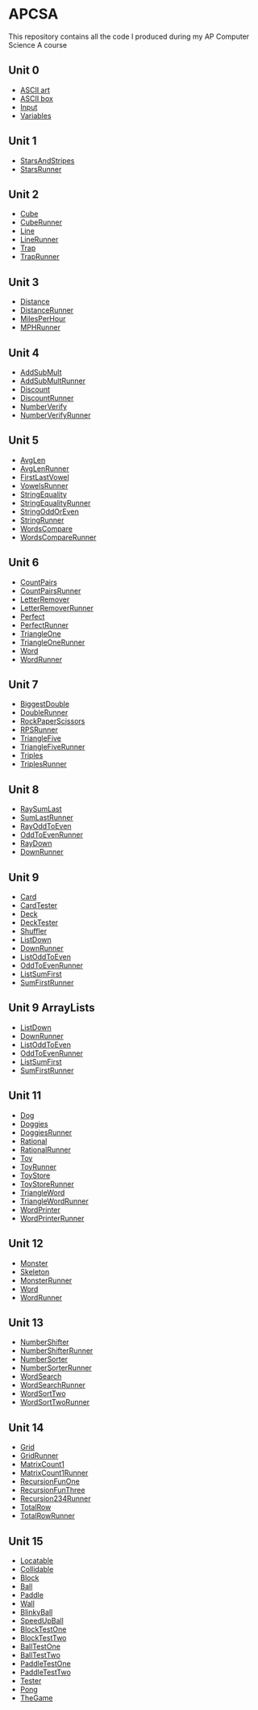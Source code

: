 # APCSA

This repository contains all the code I produced during my AP Computer Science A course

## Unit 0

- [ASCII art](https://github.com/Daniel-Egorov/Egorov_Daniel_apcsa-2022/blob/main/Unit-00/src/AsciiArt.java)
- [ASCII box](https://github.com/Daniel-Egorov/Egorov_Daniel_apcsa-2022/blob/main/Unit-00/src/AsciiBox.java)
- [Input](https://github.com/Daniel-Egorov/Egorov_Daniel_apcsa-2022/blob/main/Unit-00/src/Input.java)
- [Variables](https://github.com/Daniel-Egorov/Egorov_Daniel_apcsa-2022/blob/main/Unit-00/src/Variables.java)

## Unit 1

- [StarsAndStripes](https://github.com/Daniel-Egorov/Egorov_Daniel_apcsa-2022/blob/main/Unit-01/src/StarsAndStripes.java)
- [StarsRunner](https://github.com/Daniel-Egorov/Egorov_Daniel_apcsa-2022/blob/main/Unit-01/src/StarsRunner.java)

## Unit 2

- [Cube](https://github.com/Daniel-Egorov/Egorov_Daniel_apcsa-2022/blob/main/Unit-02/src/Cube.java)
- [CubeRunner](https://github.com/Daniel-Egorov/Egorov_Daniel_apcsa-2022/blob/main/Unit-02/src/CubeRunner.java)
- [Line](https://github.com/Daniel-Egorov/Egorov_Daniel_apcsa-2022/blob/main/Unit-02/src/Line.java)
- [LineRunner](https://github.com/Daniel-Egorov/Egorov_Daniel_apcsa-2022/blob/main/Unit-02/src/LineRunner.java)
- [Trap](https://github.com/Daniel-Egorov/Egorov_Daniel_apcsa-2022/blob/main/Unit-02/src/Trap.java)
- [TrapRunner](https://github.com/Daniel-Egorov/Egorov_Daniel_apcsa-2022/blob/main/Unit-02/src/TrapRunner.java)

## Unit 3
- [Distance](https://github.com/Daniel-Egorov/Egorov_Daniel_apcsa-2022/blob/main/Unit-03/src/Distance.java)
- [DistanceRunner](https://github.com/Daniel-Egorov/Egorov_Daniel_apcsa-2022/blob/main/Unit-03/src/DistanceRunner.java)
- [MilesPerHour](https://github.com/Daniel-Egorov/Egorov_Daniel_apcsa-2022/blob/main/Unit-03/src/MilesPerHour.java)
- [MPHRunner](https://github.com/Daniel-Egorov/Egorov_Daniel_apcsa-2022/blob/main/Unit-03/src/MPHRunner.java)

## Unit 4
- [AddSubMult](https://github.com/Daniel-Egorov/Egorov_Daniel_apcsa-2022/blob/main/Unit-04/src/AddSubMult.java)
- [AddSubMultRunner](https://github.com/Daniel-Egorov/Egorov_Daniel_apcsa-2022/blob/main/Unit-04/src/AddSubMultRunner.java)
- [Discount](https://github.com/Daniel-Egorov/Egorov_Daniel_apcsa-2022/blob/main/Unit-04/src/Discount.java)
- [DiscountRunner](https://github.com/Daniel-Egorov/Egorov_Daniel_apcsa-2022/blob/main/Unit-04/src/DiscountRunner.java)
- [NumberVerify](https://github.com/Daniel-Egorov/Egorov_Daniel_apcsa-2022/blob/main/Unit-04/src/NumberVerify.java)
- [NumberVerifyRunner](https://github.com/Daniel-Egorov/Egorov_Daniel_apcsa-2022/blob/main/Unit-04/src/NumberVerifyRunner.java)

## Unit 5
- [AvgLen](https://github.com/Daniel-Egorov/Egorov_Daniel_apcsa-2022/blob/main/Unit-05/src/AvgLen.java)
- [AvgLenRunner](https://github.com/Daniel-Egorov/Egorov_Daniel_apcsa-2022/blob/main/Unit-05/src/AvgLenRunner.java)
- [FirstLastVowel](https://github.com/Daniel-Egorov/Egorov_Daniel_apcsa-2022/blob/main/Unit-05/src/FirstLastVowel.java)
- [VowelsRunner](https://github.com/Daniel-Egorov/Egorov_Daniel_apcsa-2022/blob/main/Unit-05/src/VowelsRunner.java)
- [StringEquality](https://github.com/Daniel-Egorov/Egorov_Daniel_apcsa-2022/blob/main/Unit-05/src/StringEquality.java)
- [StringEqualityRunner](https://github.com/Daniel-Egorov/Egorov_Daniel_apcsa-2022/blob/main/Unit-05/src/StringEqualityRunner.java)
- [StringOddOrEven](https://github.com/Daniel-Egorov/Egorov_Daniel_apcsa-2022/blob/main/Unit-05/src/StringOddOrEven.java)
- [StringRunner](https://github.com/Daniel-Egorov/Egorov_Daniel_apcsa-2022/blob/main/Unit-05/src/StringRunner.java)
- [WordsCompare](https://github.com/Daniel-Egorov/Egorov_Daniel_apcsa-2022/blob/main/Unit-05/src/WordsCompare.java)
- [WordsCompareRunner](https://github.com/Daniel-Egorov/Egorov_Daniel_apcsa-2022/blob/main/Unit-05/src/WordsCompareRunner.java)

## Unit 6
- [CountPairs](https://github.com/Daniel-Egorov/Egorov_Daniel_apcsa-2022/blob/main/Unit-06/src/CountPairs.java)
- [CountPairsRunner](https://github.com/Daniel-Egorov/Egorov_Daniel_apcsa-2022/blob/main/Unit-06/src/CountPairsRunner.java)
- [LetterRemover](https://github.com/Daniel-Egorov/Egorov_Daniel_apcsa-2022/blob/main/Unit-06/src/LetterRemover.java)
- [LetterRemoverRunner](https://github.com/Daniel-Egorov/Egorov_Daniel_apcsa-2022/blob/main/Unit-06/src/LetterRemoverRunner.java)
- [Perfect](https://github.com/Daniel-Egorov/Egorov_Daniel_apcsa-2022/blob/main/Unit-06/src/Perfect.java)
- [PerfectRunner](https://github.com/Daniel-Egorov/Egorov_Daniel_apcsa-2022/blob/main/Unit-06/src/PerfectRunner.java)
- [TriangleOne](https://github.com/Daniel-Egorov/Egorov_Daniel_apcsa-2022/blob/main/Unit-06/src/TriangleOne.java)
- [TriangleOneRunner](https://github.com/Daniel-Egorov/Egorov_Daniel_apcsa-2022/blob/main/Unit-06/src/TriangleOneRunner.java)
- [Word](https://github.com/Daniel-Egorov/Egorov_Daniel_apcsa-2022/blob/main/Unit-06/src/Word.java)
- [WordRunner](https://github.com/Daniel-Egorov/Egorov_Daniel_apcsa-2022/blob/main/Unit-06/src/WordRunner.java)

## Unit 7
- [BiggestDouble](https://github.com/Daniel-Egorov/Egorov_Daniel_apcsa-2022/blob/main/Unit-07/src/BiggestDouble.java)
- [DoubleRunner](https://github.com/Daniel-Egorov/Egorov_Daniel_apcsa-2022/blob/main/Unit-07/src/DoubleRunner.java)
- [RockPaperScissors](https://github.com/Daniel-Egorov/Egorov_Daniel_apcsa-2022/blob/main/Unit-07/src/RockPaperScissors.java)
- [RPSRunner](https://github.com/Daniel-Egorov/Egorov_Daniel_apcsa-2022/blob/main/Unit-07/src/RPSRunner.java)
- [TriangleFive](https://github.com/Daniel-Egorov/Egorov_Daniel_apcsa-2022/blob/main/Unit-07/src/TriangleFive.java)
- [TriangleFiveRunner](https://github.com/Daniel-Egorov/Egorov_Daniel_apcsa-2022/blob/main/Unit-07/src/TriangleFiveRunner.java)
- [Triples](https://github.com/Daniel-Egorov/Egorov_Daniel_apcsa-2022/blob/main/Unit-07/src/Triples.java)
- [TriplesRunner](https://github.com/Daniel-Egorov/Egorov_Daniel_apcsa-2022/blob/main/Unit-07/src/TriplesRunner.java)

## Unit 8
- [RaySumLast](https://github.com/Daniel-Egorov/Egorov_Daniel_apcsa-2022/blob/main/Unit-08/src/RaySumLast.java)
- [SumLastRunner](https://github.com/Daniel-Egorov/Egorov_Daniel_apcsa-2022/blob/main/Unit-08/src/SumLastRunner.java)
- [RayOddToEven](https://github.com/Daniel-Egorov/Egorov_Daniel_apcsa-2022/blob/main/Unit-08/src/RayOddToEven.java)
- [OddToEvenRunner](https://github.com/Daniel-Egorov/Egorov_Daniel_apcsa-2022/blob/main/Unit-08/src/OddToEvenRunner.java)
- [RayDown](https://github.com/Daniel-Egorov/Egorov_Daniel_apcsa-2022/blob/main/Unit-08/src/RayDown.java)
- [DownRunner](https://github.com/Daniel-Egorov/Egorov_Daniel_apcsa-2022/blob/main/Unit-08/src/DownRunner.java)

## Unit 9
- [Card](https://github.com/Daniel-Egorov/Egorov_Daniel_apcsa-2022/blob/main/Unit-09/src/Card.java)
- [CardTester](https://github.com/Daniel-Egorov/Egorov_Daniel_apcsa-2022/blob/main/Unit-09/src/CardTester.java)
- [Deck](https://github.com/Daniel-Egorov/Egorov_Daniel_apcsa-2022/blob/main/Unit-09/src/Deck.java)
- [DeckTester](https://github.com/Daniel-Egorov/Egorov_Daniel_apcsa-2022/blob/main/Unit-09/src/DeckTester.java)
- [Shuffler](https://github.com/Daniel-Egorov/Egorov_Daniel_apcsa-2022/blob/main/Unit-09/src/Shuffler.java)
- [ListDown](https://github.com/Daniel-Egorov/Egorov_Daniel_apcsa-2022/blob/main/Unit-09_ArrayLists/src/ListDown.java)
- [DownRunner](https://github.com/Daniel-Egorov/Egorov_Daniel_apcsa-2022/blob/main/Unit-09_ArrayLists/src/DownRunner.java)
- [ListOddToEven](https://github.com/Daniel-Egorov/Egorov_Daniel_apcsa-2022/blob/main/Unit-09_ArrayLists/src/ListOddToEven.java)
- [OddToEvenRunner](https://github.com/Daniel-Egorov/Egorov_Daniel_apcsa-2022/blob/main/Unit-09_ArrayLists/src/OddToEvenRunner.java)
- [ListSumFirst](https://github.com/Daniel-Egorov/Egorov_Daniel_apcsa-2022/blob/main/Unit-09_ArrayLists/src/ListSumFirst.java)
- [SumFirstRunner](https://github.com/Daniel-Egorov/Egorov_Daniel_apcsa-2022/blob/main/Unit-09_ArrayLists/src/SumFirstRunner.java)

## Unit 9 ArrayLists
- [ListDown](https://github.com/Daniel-Egorov/Egorov_Daniel_apcsa-2022/blob/main/Unit-09_ArrayLists/src/ListDown.java)
- [DownRunner](https://github.com/Daniel-Egorov/Egorov_Daniel_apcsa-2022/blob/main/Unit-09_ArrayLists/src/DownRunner.java)
- [ListOddToEven](https://github.com/Daniel-Egorov/Egorov_Daniel_apcsa-2022/blob/main/Unit-09_ArrayLists/src/ListOddToEven.java)
- [OddToEvenRunner](https://github.com/Daniel-Egorov/Egorov_Daniel_apcsa-2022/blob/main/Unit-09_ArrayLists/src/OddToEvenRunner.java)
- [ListSumFirst](https://github.com/Daniel-Egorov/Egorov_Daniel_apcsa-2022/blob/main/Unit-09_ArrayLists/src/ListSumFirst.java)
- [SumFirstRunner](https://github.com/Daniel-Egorov/Egorov_Daniel_apcsa-2022/blob/main/Unit-09_ArrayLists/src/SumFirstRunner.java)

## Unit 11
- [Dog](https://github.com/Daniel-Egorov/Egorov_Daniel_apcsa-2022/blob/main/Unit-11/src/Dog.java)
- [Doggies](https://github.com/Daniel-Egorov/Egorov_Daniel_apcsa-2022/blob/main/Unit-11/src/Doggies.java)
- [DoggiesRunner](https://github.com/Daniel-Egorov/Egorov_Daniel_apcsa-2022/blob/main/Unit-11/src/DoggiesRunner.java)
- [Rational](https://github.com/Daniel-Egorov/Egorov_Daniel_apcsa-2022/blob/main/Unit-11/src/Rational.java)
- [RationalRunner](https://github.com/Daniel-Egorov/Egorov_Daniel_apcsa-2022/blob/main/Unit-11/src/RationalRunner.java)
- [Toy](https://github.com/Daniel-Egorov/Egorov_Daniel_apcsa-2022/blob/main/Unit-11/src/Toy.java)
- [ToyRunner](https://github.com/Daniel-Egorov/Egorov_Daniel_apcsa-2022/blob/main/Unit-11/src/ToyRunner.java)
- [ToyStore](https://github.com/Daniel-Egorov/Egorov_Daniel_apcsa-2022/blob/main/Unit-11/src/ToyStore.java)
- [ToyStoreRunner](https://github.com/Daniel-Egorov/Egorov_Daniel_apcsa-2022/blob/main/Unit-11/src/ToyStoreRunner.java)
- [TriangleWord](https://github.com/Daniel-Egorov/Egorov_Daniel_apcsa-2022/blob/main/Unit-11/src/TriangleWord.java)
- [TriangleWordRunner](https://github.com/Daniel-Egorov/Egorov_Daniel_apcsa-2022/blob/main/Unit-11/src/TriangleWordRunner.java)
- [WordPrinter](https://github.com/Daniel-Egorov/Egorov_Daniel_apcsa-2022/blob/main/Unit-11/src/WordPrinter.java)
- [WordPrinterRunner](https://github.com/Daniel-Egorov/Egorov_Daniel_apcsa-2022/blob/main/Unit-11/src/WordPrinterRunner.java)

## Unit 12
- [Monster](https://github.com/Daniel-Egorov/Egorov_Daniel_apcsa-2022/blob/main/Unit-12/src/Monster.java)
- [Skeleton](https://github.com/Daniel-Egorov/Egorov_Daniel_apcsa-2022/blob/main/Unit-12/src/Skeleton.java)
- [MonsterRunner](https://github.com/Daniel-Egorov/Egorov_Daniel_apcsa-2022/blob/main/Unit-12/src/MonsterRunner.java)
- [Word](https://github.com/Daniel-Egorov/Egorov_Daniel_apcsa-2022/blob/main/Unit-12/src/Word.java)
- [WordRunner](https://github.com/Daniel-Egorov/Egorov_Daniel_apcsa-2022/blob/main/Unit-12/src/WordRunner.java)

## Unit 13
- [NumberShifter](https://github.com/Daniel-Egorov/Egorov_Daniel_apcsa-2022/blob/main/Unit-13/src/NumberShifter.java)
- [NumberShifterRunner](https://github.com/Daniel-Egorov/Egorov_Daniel_apcsa-2022/blob/main/Unit-13/src/NumberShifterRunner.java)
- [NumberSorter](https://github.com/Daniel-Egorov/Egorov_Daniel_apcsa-2022/blob/main/Unit-13/src/NumberSorter.java)
- [NumberSorterRunner](https://github.com/Daniel-Egorov/Egorov_Daniel_apcsa-2022/blob/main/Unit-13/src/NumberSorterRunner.java)
- [WordSearch](https://github.com/Daniel-Egorov/Egorov_Daniel_apcsa-2022/blob/main/Unit-13/src/WordSearch.java)
- [WordSearchRunner](https://github.com/Daniel-Egorov/Egorov_Daniel_apcsa-2022/blob/main/Unit-13/src/WordSearchRunner.java)
- [WordSortTwo](https://github.com/Daniel-Egorov/Egorov_Daniel_apcsa-2022/blob/main/Unit-13/src/WordSortTwo.java)
- [WordSortTwoRunner](https://github.com/Daniel-Egorov/Egorov_Daniel_apcsa-2022/blob/main/Unit-13/src/WordSortTwoRunner.java)

## Unit 14
- [Grid](https://github.com/Daniel-Egorov/Egorov_Daniel_apcsa-2022/blob/main/Unit-14/src/Grid.java)
- [GridRunner](https://github.com/Daniel-Egorov/Egorov_Daniel_apcsa-2022/blob/main/Unit-14/src/GridRunner.java)
- [MatrixCount1](https://github.com/Daniel-Egorov/Egorov_Daniel_apcsa-2022/blob/main/Unit-14/src/MatrixCount1.java)
- [MatrixCount1Runner](https://github.com/Daniel-Egorov/Egorov_Daniel_apcsa-2022/blob/main/Unit-14/src/MatrixCount1Runner.java)
- [RecursionFunOne](https://github.com/Daniel-Egorov/Egorov_Daniel_apcsa-2022/blob/main/Unit-14/src/RecursionFunOne.java)
- [RecursionFunThree](https://github.com/Daniel-Egorov/Egorov_Daniel_apcsa-2022/blob/main/Unit-14/src/RecursionFunThree.java)
- [Recursion234Runner](https://github.com/Daniel-Egorov/Egorov_Daniel_apcsa-2022/blob/main/Unit-14/src/Recursion234Runner.java)
- [TotalRow](https://github.com/Daniel-Egorov/Egorov_Daniel_apcsa-2022/blob/main/Unit-14/src/TotalRow.java)
- [TotalRowRunner](https://github.com/Daniel-Egorov/Egorov_Daniel_apcsa-2022/blob/main/Unit-14/src/TotalRowRunner.java)

## Unit 15
- [Locatable]()
- [Collidable]()
- [Block]()
- [Ball]()
- [Paddle]()
- [Wall]()
- [BlinkyBall]()
- [SpeedUpBall]()
- [BlockTestOne]()
- [BlockTestTwo]()
- [BallTestOne]()
- [BallTestTwo]()
- [PaddleTestOne]()
- [PaddleTestTwo]()
- [Tester]()
- [Pong]()
- [TheGame]()

